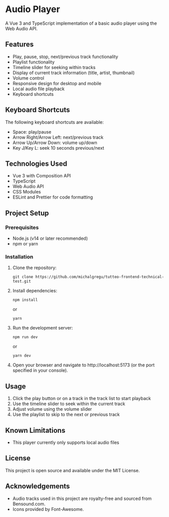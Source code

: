 # Audio Player

A Vue 3 and TypeScript implementation of a basic audio player using the Web Audio API.

## Features

- Play, pause, stop, next/previous track functionality
- Playlist functionality
- Timeline slider for seeking within tracks
- Display of current track information (title, artist, thumbnail)
- Volume control
- Responsive design for desktop and mobile
- Local audio file playback
- Keyboard shortcuts

## Keyboard Shortcuts

The following keyboard shortcuts are available:

- Space: play/pause
- Arrow Right/Arrow Left: next/previous track
- Arrow Up/Arrow Down: volume up/down
- Key J/Key L: seek 10 seconds previous/next

## Technologies Used

- Vue 3 with Composition API
- TypeScript
- Web Audio API
- CSS Modules
- ESLint and Prettier for code formatting

## Project Setup

### Prerequisites

- Node.js (v14 or later recommended)
- npm or yarn

### Installation

1. Clone the repository:

   ```
   git clone https://github.com/michalgregu/tutteo-frontend-technical-test.git
   ```

2. Install dependencies:

   ```
   npm install
   ```

   or

   ```
   yarn
   ```

3. Run the development server:

   ```
   npm run dev
   ```

   or

   ```
   yarn dev
   ```

4. Open your browser and navigate to http://localhost:5173 (or the port specified in your console).

## Usage

1. Click the play button or on a track in the track list to start playback
2. Use the timeline slider to seek within the current track
3. Adjust volume using the volume slider
4. Use the playlist to skip to the next or previous track

## Known Limitations

- This player currently only supports local audio files

## License

This project is open source and available under the MIT License.

## Acknowledgements

- Audio tracks used in this project are royalty-free and sourced from Bensound.com.
- Icons provided by Font-Awesome.

